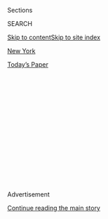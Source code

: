 <div id="app">

<div>

<div>

<div>

<div class="NYTAppHideMasthead css-1q2w90k e1suatyy0">

<div class="section css-ui9rw0 e1suatyy2">

<div class="css-eph4ug er09x8g0">

<div class="css-6n7j50">

</div>

<span class="css-1dv1kvn">Sections</span>

<div class="css-10488qs">

<span class="css-1dv1kvn">SEARCH</span>

</div>

[Skip to content](#site-content)[Skip to site index](#site-index)

</div>

<div id="masthead-section-label" class="css-1wr3we4 eaxe0e00">

[New
York](https://www.nytimes3xbfgragh.onion/section/nyregion)

</div>

<div class="css-10698na e1huz5gh0">

</div>

</div>

<div id="masthead-bar-one" class="section hasLinks css-15hmgas e1csuq9d3">

<div class="css-uqyvli e1csuq9d0">

</div>

<div class="css-1uqjmks e1csuq9d1">

</div>

<div class="css-9e9ivx">

[](https://myaccount.nytimes3xbfgragh.onion/auth/login?response_type=cookie&client_id=vi)

</div>

<div class="css-1bvtpon e1csuq9d2">

[Today’s
Paper](https://www.nytimes3xbfgragh.onion/section/todayspaper)

</div>

</div>

</div>

</div>

<div data-aria-hidden="false">

<div id="site-content" data-role="main">

<div>

<div class="css-1aor85t" style="opacity:0.000000001;z-index:-1;visibility:hidden">

<div class="css-1hqnpie">

<div class="css-epjblv">

<span class="css-17xtcya">[New
York](/section/nyregion)</span><span class="css-x15j1o">|</span><span class="css-fwqvlz">The
Mayor Blames the Virus for Shootings. Here’s What Crime Data
Shows.</span>

</div>

<div class="css-k008qs">

<div class="css-1iwv8en">

<span class="css-18z7m18"></span>

<div>

</div>

</div>

<span class="css-1n6z4y">https://nyti.ms/33oVLGI</span>

<div class="css-1705lsu">

<div class="css-4xjgmj">

<div class="css-4skfbu" data-role="toolbar" data-aria-label="Social Media Share buttons, Save button, and Comments Panel with current comment count" data-testid="share-tools">

  - 
  - 
  - 
  - 
    
    <div class="css-6n7j50">
    
    </div>

  - 
  - 

</div>

</div>

</div>

</div>

</div>

</div>

<div id="NYT_TOP_BANNER_REGION" class="css-13pd83m">

</div>

<div id="top-wrapper" class="css-1sy8kpn">

<div id="top-slug" class="css-l9onyx">

Advertisement

</div>

[Continue reading the main
story](#after-top)

<div class="ad top-wrapper" style="text-align:center;height:100%;display:block;min-height:250px">

<div id="top" class="place-ad" data-position="top" data-size-key="top">

</div>

</div>

<div id="after-top">

</div>

</div>

<div>

<div id="sponsor-wrapper" class="css-1hyfx7x">

<div id="sponsor-slug" class="css-19vbshk">

Supported by

</div>

[Continue reading the main
story](#after-sponsor)

<div id="sponsor" class="ad sponsor-wrapper" style="text-align:center;height:100%;display:block">

</div>

<div id="after-sponsor">

</div>

</div>

<div class="css-186x18t">

</div>

<div class="css-1vkm6nb ehdk2mb0">

# The Mayor Blames the Virus for Shootings. Here’s What Crime Data Shows.

</div>

Mr. de Blasio has pointed to court delays and bail reform to explain the
surge in gun violence. But the N.Y.P.D.’s own numbers tell a different
story.

<div class="css-79elbk" data-testid="photoviewer-wrapper">

<div class="css-z3e15g" data-testid="photoviewer-wrapper-hidden">

</div>

<div class="css-1a48zt4 ehw59r15" data-testid="photoviewer-children">

![<span class="css-16f3y1r e13ogyst0" data-aria-hidden="true">Brooklyn
has seen some of the worst gun violence in recent
weeks.</span><span class="css-cnj6d5 e1z0qqy90" itemprop="copyrightHolder"><span class="css-1ly73wi e1tej78p0">Credit...</span><span><span>Justin
Lane/EPA, via
Shutterstock</span></span></span>](https://static01.graylady3jvrrxbe.onion/images/2020/08/03/nyregion/00POLICEDATA/merlin_174653094_a9ca17cb-5305-4a9c-907b-1b2caaadcd37-articleLarge.jpg?quality=75&auto=webp&disable=upscale)

</div>

</div>

<div class="css-18e8msd">

<div class="css-vp77d3 epjyd6m0">

<div class="css-1baulvz">

By [<span class="css-1baulvz last-byline" itemprop="name">Alan
Feuer</span>](https://www.nytimes3xbfgragh.onion/by/alan-feuer)

</div>

</div>

  - 
    
    <div class="css-ld3wwf e16638kd2">
    
    Aug. 4,
    2020
    
    </div>

  - 
    
    <div class="css-4xjgmj">
    
    <div class="css-d8bdto" data-role="toolbar" data-aria-label="Social Media Share buttons, Save button, and Comments Panel with current comment count" data-testid="share-tools">
    
      - 
      - 
      - 
      - 
        
        <div class="css-6n7j50">
        
        </div>
    
      - 
      - 
    
    </div>
    
    </div>

</div>

</div>

<div class="section meteredContent css-1r7ky0e" name="articleBody" itemprop="articleBody">

<div class="css-1fanzo5 StoryBodyCompanionColumn">

<div class="css-53u6y8">

In the past few weeks, Mayor Bill de Blasio and his police commissioner,
Dermot F. Shea, have tied the steep rise in shootings in New York City
to a breakdown in the criminal justice system that they contend has
allowed criminals back out on the streets.

The mayor and commissioner have cited a range of causes that they have
portrayed as outside their control: the pandemic and the George Floyd
protests, as well as measures approved by the State Legislature,
including one that eliminated cash bail for many defendants.

But a confidential analysis of police data, conducted by city officials
but not released to the public, offers little if any evidence to back up
their claims. In fact, the analysis, obtained by The New York Times,
suggests the state’s new bail law and the mass release of inmates from
city jails in recent months because of the coronavirus outbreak played
almost no role in the spike in shootings.

Of the 1,500 inmates let out of Rikers from March 16 to April 30, only
seven had been rearrested on a weapons charge by mid-July, according to
the confidential analysis.

</div>

</div>

<div class="css-1fanzo5 StoryBodyCompanionColumn">

<div class="css-53u6y8">

Nearly 2,000 people who in July had open gun cases were allowed to go
home to await trial, but only about 40 of those defendants were arrested
on another weapons charge while they were out, the analysis said.

Instead, the analysis points to a different possible reason for the wave
of shootings: The number of arrests for gun crimes has plummeted.

While murders and shootings have surged, reports of other major crimes
have actually fallen in recent months. Still, the spike in gun violence
has stirred deep fears that the city might be sliding back to an era of
random violence on the streets. Recent shooting victims have included a
[two teenagers going to play
basketball](https://www.nytimes3xbfgragh.onion/2020/07/27/nyregion/nyc-shootings-weekend.html?searchResultPosition=1)
and a[baby
boy.](https://www.nytimes3xbfgragh.onion/2020/07/13/nyregion/Davell-Gardner-brooklyn-shooting.html?searchResultPosition=9)

New York City is not alone. [Shootings have skyrocketed in major
cities](https://www.nytimes3xbfgragh.onion/2020/07/05/us/chicago-shootings.html?searchResultPosition=6)across
the country, and that surge has led to intense political fights over
whether efforts to rein in the police, including the Defund the Police
movement touched off by the killing of George Floyd, are playing a role.

On Sunday, another 19 people were shot in New York City, one fatally.
Through the first seven months of this year, shootings were up 72
percent over the same period last year and murders rose 30 percent, even
as reports of other violent crimes like rape, assault and robbery fell.

</div>

</div>

<div class="css-1fanzo5 StoryBodyCompanionColumn">

<div class="css-53u6y8">

The police say feuds between street gangs are behind most of the
incidents, and so far detectives have been unable to make enough arrests
to stop reprisals. The pandemic and the need to divert investigators to
cover widespread protests have set back investigations, police officials
said.

In recent days, Mr. de Blasio has been particularly critical of the
courts, saying that the lack of trials because of the pandemic and the
inability of prosecutors to push cases forward with indictments were “a
huge piece” of the spike in violent crime.

“The bottom line is our criminal justice system needs to get back to
full strength,” Mr. de Blasio said. “Our courts not only need to reopen,
they need to reopen as fully and as quickly as possible.”

But prosecutors, court officials and defense lawyers have pushed back
against that theory.

Lawrence Marks, the state’s chief administrative judge, told the NY1
cable news station that the mayor’s attacks on the courts were “false,
misleading and irresponsible.”

Judge Marks countered that the rise in violent crime was more likely a
result of the sharp drop in gun arrests in recent months, a position
that the department’s own data seems to buttress.

In mid-May, gun arrests citywide began to drop precipitously, the city
analysis of police data shows. During the week of May 24, there were 113
gun arrests. During the week of June 7, there were 71 such arrests. By
the week of June 28, there were only 22.

Over the same period, the data shows, shootings started rising. During
the week of May 24, there were 23 shootings; in the week of June 7,
there were 40. In the week of June 28, the number of shootings spiked to
63.

</div>

</div>

<div class="css-1fanzo5 StoryBodyCompanionColumn">

<div class="css-53u6y8">

At a new conference on Tuesday, Mr. de Blasio said the city had deployed
more officers to troubled precincts, and gun arrests were beginning to
rise again. During the week ending on July 27, arrests for firearms
climbed up back up to 54, the police said.

The confidential analysis that was obtained by The Times was prepared by
city officials with Police Department data and shared with the city’s
district attorneys’ offices. It was provided to The Times by an official
who wanted to counter the mayor’s narrative, but wished to remain
anonymous because the report was not intended to be released.

On Tuesday, Mr. de Blasio denied that he had ever blamed the rise in
violent crime solely on the changes the pandemic had wrought on the
courts. He said he had always cited a “perfect storm” of causes,
including the virus’s devastating effect on the city’s economy.

Still, he said that the slowdown in the courts and the lack of trials
had affected the behavior of some people, sending a signal that there
would not be consequences for their acts. “And it affects the ability to
ensure that someone who should not be on the street, isn’t,” he added.

“You cannot take away all the underpinnings of normal life and expect
the same outcome, and then when you don’t have all of the pieces of the
criminal justice system working, that does affect the reality,” he said.

But the city’s own analysis suggests the bail law, which allows many
defendants accused of nonviolent crimes to be released before trial
without posting bail, had little to do with the rise in violence. It
notes that shooting incidents stayed relatively stable for more than
four months after the legislation was passed.

The analysis also indicates that the courts are processing gun crimes at
close to the same rate as before the pandemic. According to the Police
Department’s data, there were 2,181 unresolved gun cases in July —
slightly fewer than the 2,285 gun cases that were open in December 2019.

</div>

</div>

<div class="css-1fanzo5 StoryBodyCompanionColumn">

<div class="css-53u6y8">

Similarly, the courts handled 642 gun and murder arraignments from
October 2019 to December 2019. Between April and June of this year, they
handled 819 gun and murder arraignments — and all of them were conducted
remotely by video.

“The way we are processing arrests has not changed at all,” said Cyrus
R. Vance, Jr., the Manhattan district attorney. “In May, the volume and
severity of the arrests we were handling was the same as it was in
January. We’re open.”

Darcel D. Clark, the Bronx district attorney, said that her office’s
complaint room, where new crimes are charged, was “running at full
strength” — albeit virtually.

“It is wrong to say that the district attorneys are not prosecuting or
that the court system is not functioning,” Ms. Clark said.

Court records in Brooklyn, which has seen some of the worst gun violence
in recent weeks, suggest there is little sign that the release of people
from jail was driving most of the shootings there.

From June 15 to July 15, according to court records, the Brooklyn
district attorney’s office opened a total of five prosecutions of
defendants for shootings or for homicides with guns.

None of the defendants, an analysis of the records showed, had been
released from Rikers Island because of the pandemic or had been sent
back home on a separate case under the new, more lenient bail law. Nor
were they free because of the slowdown in court proceedings, the records
showed.

</div>

</div>

<div class="css-1fanzo5 StoryBodyCompanionColumn">

<div class="css-53u6y8">

Still, Michael LiPetri, the Police Department’s chief of crime control
strategies, said that the virus’s effects on the criminal justice system
were being felt on the streets.

Early in the pandemic, Chief LiPetri said, many suspects arrested on gun
charges who in the past would have been asked to post bail were instead
released without bail to stem the spread of disease in jail.

So far this year, he said, 40 percent of all gun suspects were released
on their own recognizance, compared to only 25 percent last year, and
about 35 percent had bail set, compared to 55 percent last year.

The large number of people being sent home to await trial, even with a
serious gun charge, he said, had created a permissive atmosphere,
especially among gang members who the police believe are driving the
wave of shootings.

“When people get arrested and then get out, their crew members start
feeling comfortable carrying firearms,” he said.

Chief LiPetri acknowledged the number of gun arrests had dropped off,
saying that the force was stretched thin because of the pandemic and the
need to redeploy people to cover protests.

In the past month, he said, the department has started moving robbery
detectives to work on violent crime and has shifted more than 300
officers in administrative positions to precincts with high numbers of
shootings.

“We were stretched — even an agency as big as the N.Y.P.D.,” he said.

</div>

</div>

<div>

</div>

</div>

<div>

</div>

<div>

</div>

<div>

</div>

<div>

<div id="bottom-wrapper" class="css-1ede5it">

<div id="bottom-slug" class="css-l9onyx">

Advertisement

</div>

[Continue reading the main
story](#after-bottom)

<div id="bottom" class="ad bottom-wrapper" style="text-align:center;height:100%;display:block;min-height:90px">

</div>

<div id="after-bottom">

</div>

</div>

</div>

</div>

</div>

## Site Index

<div>

</div>

## Site Information Navigation

  - [© <span>2020</span> <span>The New York Times
    Company</span>](https://help.nytimes3xbfgragh.onion/hc/en-us/articles/115014792127-Copyright-notice)

<!-- end list -->

  - [NYTCo](https://www.nytco.com/)
  - [Contact
    Us](https://help.nytimes3xbfgragh.onion/hc/en-us/articles/115015385887-Contact-Us)
  - [Work with us](https://www.nytco.com/careers/)
  - [Advertise](https://nytmediakit.com/)
  - [T Brand Studio](http://www.tbrandstudio.com/)
  - [Your Ad
    Choices](https://www.nytimes3xbfgragh.onion/privacy/cookie-policy#how-do-i-manage-trackers)
  - [Privacy](https://www.nytimes3xbfgragh.onion/privacy)
  - [Terms of
    Service](https://help.nytimes3xbfgragh.onion/hc/en-us/articles/115014893428-Terms-of-service)
  - [Terms of
    Sale](https://help.nytimes3xbfgragh.onion/hc/en-us/articles/115014893968-Terms-of-sale)
  - [Site
    Map](https://spiderbites.nytimes3xbfgragh.onion)
  - [Help](https://help.nytimes3xbfgragh.onion/hc/en-us)
  - [Subscriptions](https://www.nytimes3xbfgragh.onion/subscription?campaignId=37WXW)

</div>

</div>

</div>

</div>
